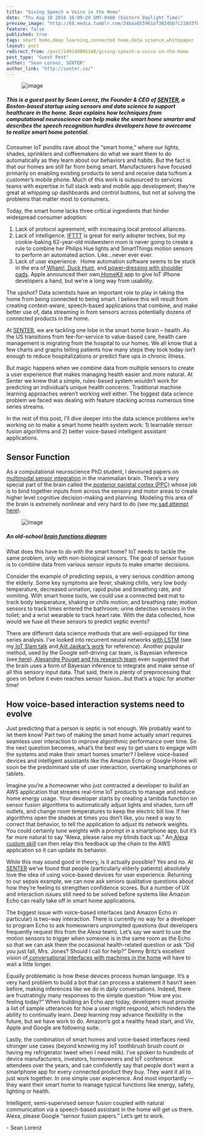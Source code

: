 ```yaml
---
title: "Giving Speech a Voice in the Home"
date: "Thu Aug 18 2016 16:09:29 GMT-0400 (Eastern Daylight Time)"
preview_image: "http://68.media.tumblr.com/24baab55961a73824bb7c218d3fb3d52/tumblr_inline_oc4fofyCUx1ta78fg_540.png"
feature: false
published: true
tags: smart home,deep learning,connected home,data science,whitepaper
layout: post
redirect_from: /post/149140805148/giving-speech-a-voice-in-the-home
post_type: "Guest Post"
author: "Sean Lorenz, SENTER"
author_link: "http://senter.io/"
---
```


<figure data-orig-width="701" data-orig-height="483" class="tmblr-full"><img src="http://68.media.tumblr.com/24baab55961a73824bb7c218d3fb3d52/tumblr_inline_oc4fofyCUx1ta78fg_540.png" alt="image" data-orig-width="701" data-orig-height="483"/></figure>

##### This is a guest post by Sean Lorenz, the Founder &amp; CEO of <a href="http://senter.io/">SENTER</a>, a Boston-based startup using sensors and data science to support healthcare in the home. Sean explains how techniques from computational neuroscience can help make the smart home smarter and describes the speech recognition hurdles developers have to overcome to realize smart home potential.

<p>Consumer IoT pundits rave about the “smart home,” where our lights, shades, sprinklers and coffeemakers do what we want them to do automatically as they learn about our behaviors and habits. But the fact is that our homes are still far from being smart. Manufacturers have focused primarily on enabling existing products to send and receive data to/from a customer’s mobile phone. Much of this work is outsourced to services teams with expertise in full stack web and mobile app development; they’re great at whipping up dashboards and control buttons, but not at solving the problems that matter most to consumers.</p><p>Today, the smart home lacks three critical ingredients that hinder widespread consumer adoption: </p>

1. Lack of protocol agreement, with increasing local protocol alliances.
2. Lack of intelligence. <a href="https://ifttt.com/">IFTTT</a> is great for early adopter techies, but my cookie-baking 62-year-old midwestern mom is never going to create a rule to combine her Philips Hue lights and SmartThings motion sensors to perform an automated action. Like&hellip;never ever ever.
3. Lack of user experience.  Home automation software seems to be stuck in the era of<a href="https://en.wikipedia.org/wiki/Wham!"> Wham!</a>,<a href="https://en.wikipedia.org/wiki/Duck_Hunt"> Duck Hunt</a>, and<a href="http://www.simplyeighties.com/shoulder-pads.php#.V3wGJJMrKRs"> power-dressing with shoulder pads</a>. Apple announced their own<a href="http://www.apple.com/ios/homekit/"> HomeKit</a> app to give IoT iPhone developers a hand, but we’re a long way from usability.

<p>The upshot? Data scientists have an important role to play in taking the home from being connected to being smart. I believe this will result from creating context-aware, speech-based applications that combine, and make better use of, data streaming in from sensors across potentially dozens of connected products in the home.</p><p>At <a href="http://senter.io/">SENTER</a>, we are tackling one lobe in the smart home brain – health. As the US transitions from fee-for-service to value-based care, health care management is migrating from the hospital to our homes. We all know that a few charts and graphs telling patients how many steps they took today isn’t enough to reduce hospitalizations or predict flare ups in chronic illness.</p><p>But magic happens when we combine data from multiple sensors to create a user experience that makes managing health easier and more natural. At Senter we knew that a simple, rules-based system wouldn’t work for predicting an individual’s unique health concerns. Traditional machine learning approaches weren’t working well either. The biggest data science problem we faced was dealing with feature stacking across numerous time series streams.  </p><p>In the rest of this post, I’ll dive deeper into the data science problems we’re working on to make a smart home health system work: 1) learnable sensor fusion algorithms and 2) better voice-based intelligent assistant applications.</p>

## Sensor Function

<p>As a computational neuroscience PhD student, I devoured papers on<a href="https://en.wikipedia.org/wiki/Multisensory_integration"> multimodal sensor integration</a> in the mammalian brain. There’s a very special part of the brain called the<a href="http://thebrain.mcgill.ca/flash/a/a_06/a_06_cr/a_06_cr_mou/a_06_cr_mou.html"> posterior parietal cortex (PPC)</a> whose job is to bind together inputs from across the sensory and motor areas to create higher level cognitive decision-making and planning. Modeling this area of the brain is extremely nonlinear and very hard to do (see my<a href="http://techlab.bu.edu/members/sean/img/cn740_final_lorenz.pdf"> sad attempt here</a>).</p><figure data-orig-width="559" data-orig-height="513" class="tmblr-full"><img src="http://68.media.tumblr.com/f9a5e09f5117b43fa333afd97ac60423/tumblr_inline_oc4fssKd431ta78fg_540.jpg" alt="image" data-orig-width="559" data-orig-height="513"/></figure>

##### An old-school <a href="http://www.gridgit.com/postpic/2009/04/brain-functions-diagram_23548.jpg">brain functions diagram</a>

<p>What does this have to do with the smart home? IoT needs to tackle the same problem, only with non-biological sensors. The goal of sensor fusion is to combine data from various sensor inputs to make smarter decisions.</p><p>Consider the example of predicting sepsis, a very serious condition among the elderly. Some key symptoms are fever, shaking chills, very low body temperature, decreased urination, rapid pulse and breathing rate, and vomiting. With smart home tools, we could use a connected bed mat to track body temperature, shaking or chills motion, and breathing rate; motion sensors to track times entered the bathroom; urine detection sensors in the toilet; and a wrist wearable to track heart rate. With the data collected, how would we fuse all these sensors to predict septic events?</p><p>There are different data science methods that are well-equipped for time series analysis. I’ve looked into recurrent neural networks <a href="http://colah.github.io/posts/2015-08-Understanding-LSTMs/">with LSTM</a> (see my<a href="http://techlab.bu.edu/members/sean/img/cn740_final_lorenz.pdf"> IoT Slam talk</a> and<a href="http://www.futuretext.com/"> Ajit Jaokar’s work</a> for reference). Another popular method, used by the Google self-driving car team, is Bayesian inference (see<a href="http://www.uio.no/studier/emner/matnat/ibv/BIO4040/h03/undervisningsmateriale/Lectures/lecture10.pdf"> here</a>).<a href="http://www.nature.com/nrn/journal/v3/n9/abs/nrn914.html"> Alexandre Pouget and his research team</a> even suggested that the brain uses a form of Bayesian inference to integrate and make sense of all this sensory input data. That said, there is plenty of preprocessing that goes on before it even reaches sensor fusion…but that’s a topic for another time!</p>

## How voice-based interaction systems need to evolve

<p>Just predicting that a person is septic is not enough. We probably want to let them know! Part two of making the smart home actually smart requires seamless user interaction to improve algorithmic performance over time. So the next question becomes, what’s the best way to get users to engage with the systems and make their smart homes smarter? I believe voice-based devices and intelligent assistants like the Amazon Echo or Google Home will soon be the predominant site of user interaction, overtaking smartphones or tablets.  </p><p>Imagine you’re a homeowner who just contracted a developer to build an AWS application that streams real-time IoT products to manage and reduce home energy usage. Your developer starts by creating a lambda function on sensor fusion algorithms to automatically adjust lights and shades, turn off outlets, and change room temperatures to keep the electric bill low. If her algorithms open the shades at times you don’t like, you need a way to correct that behavior, to tell the application to adjust its network weights. You could certainly tune weights with a prompt in a smartphone app, but it’s far more natural to say “Alexa, please raise my blinds back up.” An<a href="https://developer.amazon.com/public/solutions/alexa/alexa-skills-kit"> Alexa custom skill</a> can then relay this feedback up the chain to the AWS application so it can update its behavior.</p><p>While this may sound good in theory, is it actually possible? Yes and no. At<a href="http://senter.io"> SENTER</a> we’ve found that people (particularly elderly patients) absolutely love the idea of using voice-based devices for user experience. Returning to our sepsis example, we can now ask seniors qualitative questions about how they’re feeling to strengthen confidence scores. But a number of UX and interaction issues still need to be solved before systems like Amazon Echo can really take off in smart home applications.</p><p>The biggest issue with voice-based interfaces (and Amazon Echo in particular) is two-way interaction. There is currently no way for a developer to program Echo to ask homeowners unprompted questions (but developers frequently request this from the Alexa team). Let’s say we want to use the motion sensors to trigger when someone is in the same room as the Echo so that we can ask them the occasional health-related question or ask “Did you just fall, Mrs. Jones? Should I call for help?” Denny Britz’s excellent vision of<a href="http://blog.dennybritz.com/2015/11/17/talking-to-machines-the-rise-of-conversational-interfaces-and-nlp/"> conversational interfaces with machines in the home</a> will have to wait a little longer.</p><p>Equally problematic is how these devices process human language. It’s a very hard problem to build a bot that can process a statement it hasn’t seen before, making inferences like we do in daily conversations. Indeed, there are frustratingly many responses to the simple question “How are you feeling today?” When building an Echo app today, developers must provide a list of sample utterances for how a user might respond, which hinders the ability to continually learn. Deep learning may advance flexibility in the future, but we have work to do. Amazon’s got a healthy head start, and Viv, Apple and Google are following suite.</p><p>Lastly, the combination of smart homes and voice-based interfaces need stronger use cases (beyond knowing my IoT toothbrush brush count or having my refrigerator tweet when I need milk). I’ve spoken to hundreds of device manufacturers, investors, homeowners and IoT conference attendees over the years, and can confidently say that people don’t want a smartphone app for every connected product they buy. They want it all to just work together. In one simple user experience. And most importantly — they want their smart home to manage typical functions like energy, safety, lighting or health.</p><p>Intelligent, semi-supervised sensor fusion coupled with natural communication via a speech-based assistant in the home will get us there. Alexa, please Google “sensor fusion papers.” Let’s get to work.</p><p>- Sean Lorenz</p>
